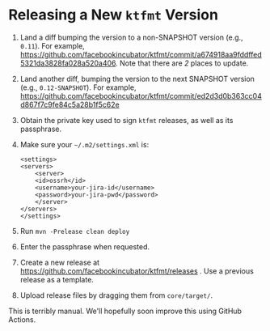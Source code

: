 # Releasing a New `ktfmt` Version

1. Land a diff bumping the version to a non-SNAPSHOT version (e.g., `0.11`). For example, https://github.com/facebookincubator/ktfmt/commit/a674918aa9fddffed5321da3828fa028a520a406. Note that there are _2_ places to update.
2. Land another diff, bumping the version to the next SNAPSHOT version (e.g., `0.12-SNAPSHOT`). For example, https://github.com/facebookincubator/ktfmt/commit/ed2d3d0b363cc04d867f7c9fe84c5a28b1f5c62e
3. Obtain the private key used to sign `ktfmt` releases, as well as its passphrase.
3. Make sure your `~/.m2/settings.xml` is:

    ```
    <settings>
    <servers>
        <server>
        <id>ossrh</id>
        <username>your-jira-id</username>
        <password>your-jira-pwd</password>
        </server>
    </servers>
    </settings>
    ```

4. Run `mvn -Prelease clean deploy`
5. Enter the passphrase when requested.
6. Create a new release at https://github.com/facebookincubator/ktfmt/releases . Use a previous release as a template.
7. Upload release files by dragging them from `core/target/`.

This is terribly manual. We'll hopefully soon improve this using GitHub Actions.
